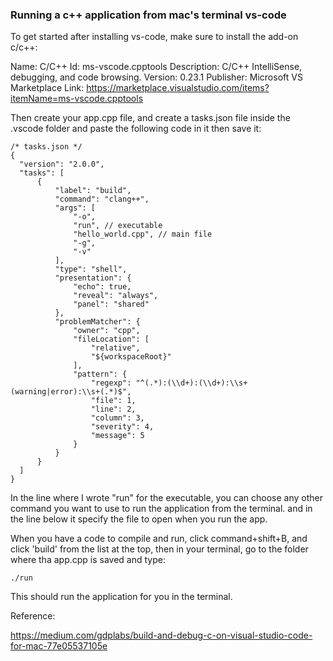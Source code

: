 ### Running a c++ application from mac's terminal vs-code

To get started after installing vs-code, make sure to install the add-on c/c++:


Name: C/C++
Id: ms-vscode.cpptools
Description: C/C++ IntelliSense, debugging, and code browsing.
Version: 0.23.1
Publisher: Microsoft
VS Marketplace Link: https://marketplace.visualstudio.com/items?itemName=ms-vscode.cpptools


Then create your app.cpp file, and create a tasks.json file inside the .vscode folder and paste the following code in it then save it:

```
/* tasks.json */
{
  "version": "2.0.0",
  "tasks": [
      {
          "label": "build",
          "command": "clang++",
          "args": [
              "-o",
              "run", // executable
              "hello_world.cpp", // main file
              "-g",
              "-v"
          ],
          "type": "shell",
          "presentation": {
              "echo": true,
              "reveal": "always",
              "panel": "shared"
          },
          "problemMatcher": {
              "owner": "cpp",
              "fileLocation": [
                  "relative",
                  "${workspaceRoot}"
              ],
              "pattern": {
                  "regexp": "^(.*):(\\d+):(\\d+):\\s+(warning|error):\\s+(.*)$",
                  "file": 1,
                  "line": 2,
                  "column": 3,
                  "severity": 4,
                  "message": 5
              }
          }
      }
  ]
}
```

In the line where I wrote "run" for the executable, you can choose any other command you want to use to run the application from the terminal. and in the line below it specify the file to open when you run the app.

When you have a code to compile and run, click command+shift+B, and click 'build' from the list at the top, then in your terminal, go to the folder where tha app.cpp is saved and type:

```
./run
```
This should run the application for you in the terminal.

Reference:

https://medium.com/gdplabs/build-and-debug-c-on-visual-studio-code-for-mac-77e05537105e


